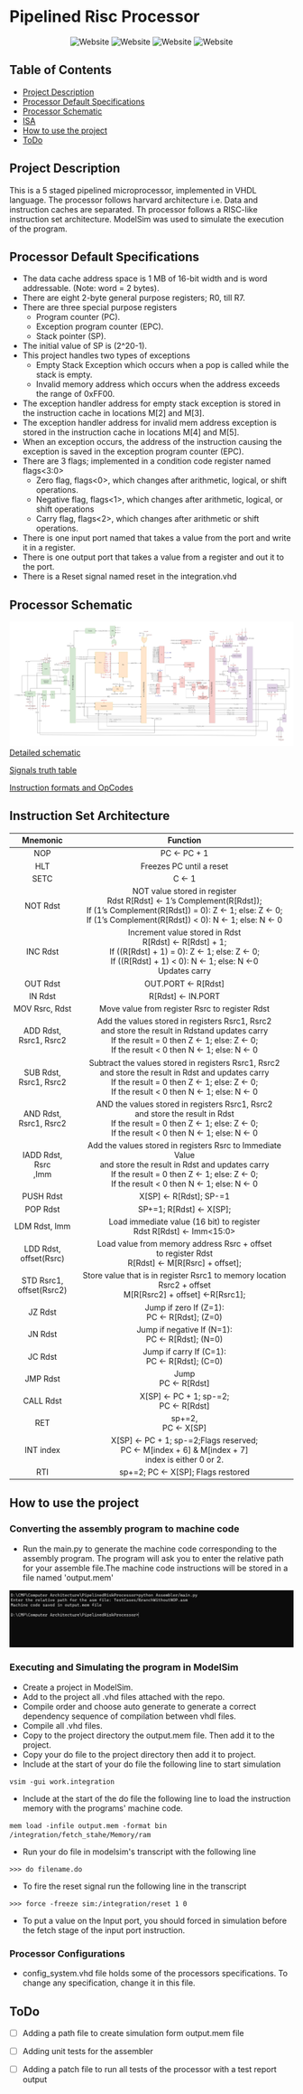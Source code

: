 # Pipelined Risc Processor

<p align="center">
  <a style="text-decoration:none" >
    <img src="https://img.shields.io/badge/Language-VHDL-blue" alt="Website" />
  </a>
  <a style="text-decoration:none" >
    <img src="https://img.shields.io/badge/ISA-RISC-g" alt="Website" />
  </a>
  <a style="text-decoration:none" >
    <img src="https://img.shields.io/badge/Assembler Language-Python-blue" alt="Website" />
  </a>

  <a style="text-decoration:none" >
    <img src="https://img.shields.io/badge/Simulation-ModelSim-blue" alt="Website" />
  </a>
</p>

## Table of Contents

- [Project Description](#Project-Description)
- [Processor Default Specifications](#Processor-Default-Specifications)
- [Processor Schematic](#Processor-Schematic)
- [ISA](#Instruction-Set-Architecture)
- [How to use the project](#How-to-use-the-project)
- [ToDo](#ToDo)

## Project Description

This is a 5 staged pipelined microprocessor, implemented in VHDL language.
The processor follows harvard architecture i.e. Data and instruction caches are separated.
Th processor follows a RISC-like instruction set architecture.
ModelSim was used to simulate the execution of the program.

## Processor Default Specifications

- The data cache address space is 1 MB of 16-bit width and is word addressable. (Note: word = 2 bytes).
- There are eight 2-byte general purpose registers; R0, till R7.
- There are three special purpose registers
  - Program counter (PC).
  - Exception program counter (EPC).
  - Stack pointer (SP).
- The initial value of SP is (2^20-1).
- This project handles two types of exceptions
  - Empty Stack Exception which occurs when a pop is called while the stack is empty.
  - Invalid memory address which occurs when the address exceeds the range of 0xFF00.
- The exception handler address for empty stack exception is stored in the instruction cache in locations M[2] and M[3].
- The exception handler address for invalid mem address exception is stored in the instruction cache in locations M[4] and M[5].
- When an exception occurs, the address of the instruction causing the exception is saved in the exception program counter (EPC).
- There are 3 flags; implemented in a condition code register named flags<3:0>
  - Zero flag, flags<0>, which changes after arithmetic, logical, or shift operations.
  - Negative flag, flags<1>, which changes after arithmetic, logical, or shift operations
  - Carry flag, flags<2>, which changes after arithmetic or shift operations.
- There is one input port named that takes a value from the port and write it in a register.
- There is one output port that takes a value from a register and out it to the port.
- There is a Reset signal named reset in the integration.vhd

## Processor Schematic

![The schematic of the processor](images/Schematic.jpg)
[Detailed schematic](https://drive.google.com/file/d/1zuHKoJMy6AUCvIne_Lm-175phOYGpQu8/view)

[Signals truth table](https://docs.google.com/spreadsheets/d/1lr_N0lB1HSywKzcrYZ6tmSOCiAKztsoX7s7VOZc_qas/edit)

[Instruction formats and OpCodes](https://docs.google.com/document/d/1ouRm3oqg-eWnROHxTDpU_5tlnD7pdVMgx7yQYFhWJKY/edit)

## Instruction Set Architecture

|           Mnemonic           |                                                                                                Function                                                                                                 |
| :--------------------------: | :-----------------------------------------------------------------------------------------------------------------------------------------------------------------------------------------------------: |
|             NOP              |                                                                                               PC ← PC + 1                                                                                               |
|             HLT              |                                                                                        Freezes PC until a reset                                                                                         |
|             SETC             |                                                                                                  C ← 1                                                                                                  |
|           NOT Rdst           |        NOT value stored in register<br>Rdst R[Rdst] ← 1’s Complement(R[Rdst]);<br>If (1’s Complement(R[Rdst]) = 0): Z ← 1; else: Z ← 0;<br> If (1’s Complement(R[Rdst]) < 0): N ← 1; else: N ← 0        |
|           INC Rdst           |                 Increment value stored in Rdst<br> R[Rdst] ← R[Rdst] + 1;<br>If ((R[Rdst] + 1) = 0): Z ← 1; else: Z ← 0;<br>If ((R[Rdst] + 1) < 0): N ← 1; else: N ←0<br>Updates carry                  |
|           OUT Rdst           |                                                                                           OUT.PORT ← R[Rdst]                                                                                            |
|           IN Rdst            |                                                                                            R[Rdst] ← IN.PORT                                                                                            |
|        MOV Rsrc, Rdst        |                                                                             Move value from register Rsrc to register Rdst                                                                              |
|  ADD Rdst,<br>Rsrc1, Rsrc2   |       Add the values stored in registers Rsrc1, Rsrc2<br>and store the result in Rdstand updates carry<br>If the result = 0 then Z ← 1; else: Z ← 0;<br>If the result < 0 then N ← 1; else: N ← 0       |
|  SUB Rdst,<br>Rsrc1, Rsrc2   |    Subtract the values stored in registers Rsrc1, Rsrc2<br>and store the result in Rdst and updates carry<br>If the result = 0 then Z ← 1; else: Z ← 0;<br>If the result < 0 then N ← 1; else: N ← 0    |
|  AND Rdst,<br>Rsrc1, Rsrc2   |               AND the values stored in registers Rsrc1, Rsrc2<br>and store the result in Rdst<br>If the result = 0 then Z ← 1; else: Z ← 0;<br>If the result < 0 then N ← 1; else: N ← 0                |
|   IADD Rdst, Rsrc <br>,Imm   | Add the values stored in registers Rsrc to Immediate Value<br>and store the result in Rdst and updates carry<br>If the result = 0 then Z ← 1; else: Z ← 0;<br>If the result < 0 then N ← 1; else: N ← 0 |
|          PUSH Rdst           |                                                                                         X[SP] ← R[Rdst]; SP-=1                                                                                          |
|           POP Rdst           |                                                                                         SP+=1; R[Rdst] ← X[SP];                                                                                         |
|        LDM Rdst, Imm         |                                                                 Load immediate value (16 bit) to register <br>Rdst R[Rdst] ← Imm<15:0>                                                                  |
|  LDD Rdst, <br>offset(Rsrc)  |                                                   Load value from memory address Rsrc + offset <br>to register Rdst<br>R[Rdst] ← M[R[Rsrc] + offset];                                                   |
| STD Rsrc1, <br>offset(Rsrc2) |                                             Store value that is in register Rsrc1 to memory location <br>Rsrc2 + offset <br>M[R[Rsrc2] + offset] ←R[Rsrc1];                                             |
|           JZ Rdst            |                                                                             Jump if zero If (Z=1): <br>PC ← R[Rdst]; (Z=0)                                                                              |
|           JN Rdst            |                                                                           Jump if negative If (N=1): <br>PC ← R[Rdst]; (N=0)                                                                            |
|           JC Rdst            |                                                                             Jump if carry If (C=1): <br>PC ← R[Rdst]; (C=0)                                                                             |
|           JMP Rdst           |                                                                                          Jump <br>PC ← R[Rdst]                                                                                          |
|          CALL Rdst           |                                                                                 X[SP] ← PC + 1; sp-=2;<br>PC ← R[Rdst]                                                                                  |
|             RET              |                                                                                          sp+=2, <br>PC ← X[SP]                                                                                          |
|          INT index           |                                                 X[SP] ← PC + 1; sp-=2;Flags reserved; <br>PC ← M[index + 6] & M[index + 7] <br>index is either 0 or 2.                                                  |
|             RTI              |                                                                                    sp+=2; PC ← X[SP]; Flags restored                                                                                    |

## How to use the project

### Converting the assembly program to machine code

- Run the main.py to generate the machine code corresponding to the assembly program. The program will ask you to enter the relative path for your assemble file.The machine code instructions will be stored in a file named 'output.mem'

![How to use the assembler](images/assembler.png)

### Executing and Simulating the program in ModelSim

- Create a project in ModelSim.
- Add to the project all .vhd files attached with the repo.
- Compile order and choose auto generate to generate a correct dependency sequence of compilation between vhdl files.
- Compile all .vhd files.
- Copy to the project directory the output.mem file. Then add it to the project.
- Copy your do file to the project directory then add it to project.
- Include at the start of your do file the following line to start simulation

```
vsim -gui work.integration
```

- Include at the start of the do file the following line to load the instruction memory with the programs' machine code.

```
mem load -infile output.mem -format bin /integration/fetch_stahe/Memory/ram
```

- Run your do file in modelsim's transcript with the following line

```
>>> do filename.do
```

- To fire the reset signal run the following line in the transcript

```
>>> force -freeze sim:/integration/reset 1 0
```

- To put a value on the Input port, you should forced in simulation before the fetch stage of the input port instruction.

### Processor Configurations

- config_system.vhd file holds some of the processors specifications. To change any specification, change it in this file.

## ToDo

- [ ] Adding a path file to create simulation form output.mem file

- [ ] Adding unit tests for the assembler

- [ ] Adding a patch file to run all tests of the processor with a test report output
